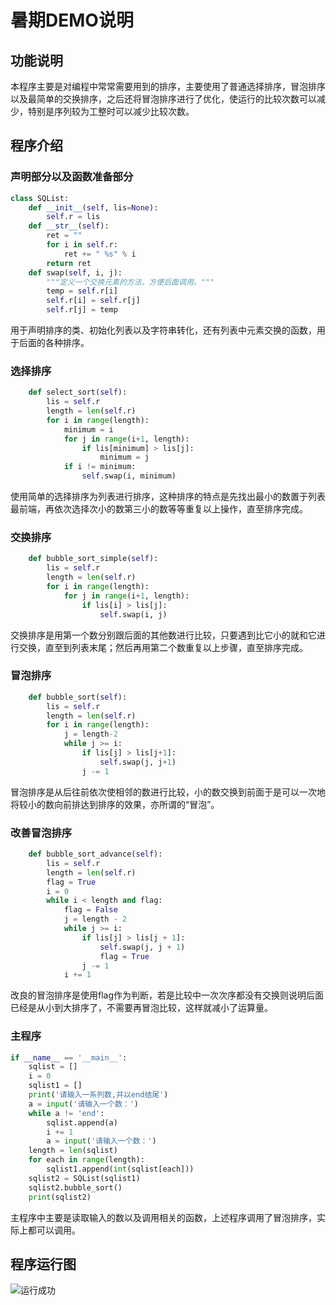 # 暑期DEMO说明
## 功能说明
本程序主要是对编程中常常需要用到的排序，主要使用了普通选择排序，冒泡排序以及最简单的交换排序，之后还将冒泡排序进行了优化，使运行的比较次数可以减少，特别是序列较为工整时可以减少比较次数。
## 程序介绍
### 声明部分以及函数准备部分
```python
class SQList:
    def __init__(self, lis=None):
        self.r = lis
    def __str__(self):
        ret = ""
        for i in self.r:
            ret += " %s" % i
        return ret
    def swap(self, i, j):
        """定义一个交换元素的方法，方便后面调用。"""
        temp = self.r[i]
        self.r[i] = self.r[j]
        self.r[j] = temp
```
用于声明排序的类、初始化列表以及字符串转化，还有列表中元素交换的函数，用于后面的各种排序。
### 选择排序
```python
    def select_sort(self):
        lis = self.r
        length = len(self.r)
        for i in range(length):
            minimum = i
            for j in range(i+1, length):
                if lis[minimum] > lis[j]:
                    minimum = j
            if i != minimum:
                self.swap(i, minimum)
```
使用简单的选择排序为列表进行排序，这种排序的特点是先找出最小的数置于列表最前端，再依次选择次小的数第三小的数等等重复以上操作，直至排序完成。
### 交换排序
```python
    def bubble_sort_simple(self):
        lis = self.r
        length = len(self.r)
        for i in range(length):
            for j in range(i+1, length):
                if lis[i] > lis[j]:
                    self.swap(i, j)
```
交换排序是用第一个数分别跟后面的其他数进行比较，只要遇到比它小的就和它进行交换，直至到列表末尾；然后再用第二个数重复以上步骤，直至排序完成。
### 冒泡排序
```python
    def bubble_sort(self):
        lis = self.r
        length = len(self.r)
        for i in range(length):
            j = length-2
            while j >= i:
                if lis[j] > lis[j+1]:
                    self.swap(j, j+1)
                j -= 1
```
冒泡排序是从后往前依次使相邻的数进行比较，小的数交换到前面于是可以一次地将较小的数向前排达到排序的效果，亦所谓的“冒泡”。
### 改善冒泡排序
```python
    def bubble_sort_advance(self):
        lis = self.r
        length = len(self.r)
        flag = True
        i = 0
        while i < length and flag:
            flag = False
            j = length - 2
            while j >= i:
                if lis[j] > lis[j + 1]:
                    self.swap(j, j + 1)
                    flag = True
                j -= 1
            i += 1
```
改良的冒泡排序是使用flag作为判断，若是比较中一次次序都没有交换则说明后面已经是从小到大排序了，不需要再冒泡比较，这样就减小了运算量。
### 主程序
```python
if __name__ == '__main__':
    sqlist = []
    i = 0
    sqlist1 = []
    print('请输入一系列数,并以end结尾')
    a = input('请输入一个数：')
    while a != 'end':
        sqlist.append(a)
        i += 1
        a = input('请输入一个数：')
    length = len(sqlist)
    for each in range(length):
        sqlist1.append(int(sqlist[each]))
    sqlist2 = SQList(sqlist1)
    sqlist2.bubble_sort()
    print(sqlist2)
```
主程序中主要是读取输入的数以及调用相关的函数，上述程序调用了冒泡排序，实际上都可以调用。
## 程序运行图
![运行成功](新建文件夹\运行图.png)